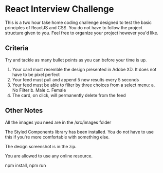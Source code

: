 
# React Interview Challenge
This is a two hour take home coding challenge designed to test the basic principles of ReactJS and CSS. You do not have to follow the project structure given to you. Feel free to organize your project however you'd like.

## Criteria
Try and tackle as many bullet points as you can before your time is up.

1. Your card must resemble the design presented in Adobe XD. It does not have to be pixel perfect
2. Your feed must pull and append 5 new results every 5 seconds
3. Your feed must be able to filter by three choices from a select menu:
	a.  No Filter
	b.  Male
	c.  Female
4. The card, on click, will permanently delete from the feed

## Other Notes
All the images you need are in the /src/images folder

The Styled Components library has been installed. You do not have to use this if you're more comfortable with something else.

The design screenshot is in the zip.


You are allowed to use any online resource.

npm install, npm run